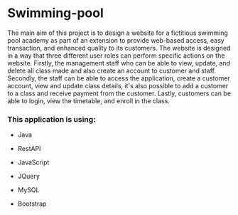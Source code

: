 # Swimming-pool

The main aim of this project is to design a website for a fictitious swimming pool academy as part of an extension to provide web-based access, easy transaction, and enhanced quality to its customers. The website is designed in a way that three different user roles can perform specific actions on the website. 
Firstly, the management staff who can be able to view, update, and delete all class made and also create an account to customer and staff. Secondly, the staff can be able to access the application, create a customer account, view and update class details, it's also possible to add a customer to a class and receive payment from the customer.
Lastly, customers can be able to login, view the timetable, and enroll in the class. 

### This application is using:

* Java
- RestAPI
+ JavaScript
* JQuery
- MySQL
+ Bootstrap

